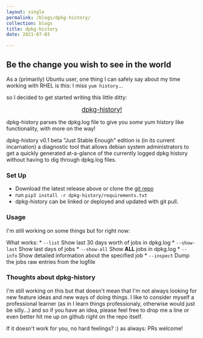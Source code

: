 ```yaml
---
layout: single
permalink: /blogs/dpkg-history/
collection: blogs
title: dpkg-history
date: 2021-07-03

---
```


## Be the change you wish to see in the world

As a (primarily) Ubuntu user, one thing I can safely say about my time working with RHEL is this: I miss `yum history`...

so I decided to get started writing this little ditty:

<center><big><a href="https://github.com/warwalrux/dpkg-history/releases">dpkg-history!</a></big></center>

dpkg-history parses the dpkg.log file to give you _some_ yum history like functionality, with more on the way!

dpkg-history v0.1 beta "Just Stable Enough" edition is (in its current incarnation) a diagnostic tool that allows debian system administrators to get a quickly generated at-a-glance of the currently logged dpkg history without having to dig through dpkg.log files.


### Set Up

  * Download the latest release above or clone the [git repo](https://github.com/warwalrux/dpkg-history)
  * run `pip3 install -r dpkg-history/requirements.txt`
  * dpkg-history can be linked or deployed and updated with git pull.

### Usage

I'm still working on some things but for right now:

What works:
    * `--list`          Show last 30 days worth of jobs in dpkg.log
    * `--show-last`     Show last <num> days of jobs
    * `--show-all`      Show **ALL** jobs in dpkg.log
    * `--info`          Show detailed information about the specified job
    * `--inspect`       Dump the jobs raw entries from the logfile

### Thoughts about dpkg-history

I'm still working on this but that doesn't mean that I'm not always looking for new feature ideas and new ways of doing things.
I like to consider myself a professional learner (as in I learn things professionaly, otherwise would just be silly...) and so
if you have an idea, please feel free to drop me a line or even better hit me up on github right on the repo itself.

If it doesn't work for you, no hard feelings? :) as always: PRs welcome!
